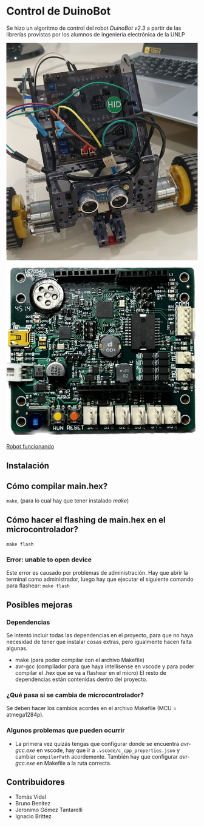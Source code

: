 # Control de DuinoBot
Se hizo un algoritmo de control del robot _DuinoBot v2.3_ a partir de las librerías provistas por los alumnos de ingeniería electrónica de la UNLP

![Robot](robot.jpeg)
![Placa](placa.png)

[Robot funcionando](video.mp4)

## Instalación
## Cómo compilar main.hex?
`make`, (para lo cual hay que tener instalado _make_)
## Cómo hacer el flashing de main.hex en el microcontrolador?
`make flash`
### Error: unable to open device
Este error es causado por problemas de administración. Hay que abrir la terminal como administrador, luego hay que ejecutar el siguiente comando para flashear: `make flash`

## Posibles mejoras
### Dependencias
Se intentó incluir todas las dependencias en el proyecto, para que no haya necesidad de tener que instalar cosas extras, pero igualmente hacen falta algunas.
- make (para poder compilar con el archivo Makefile)
- avr-gcc (compilador para que haya intellisense en vscode y para poder compilar el .hex que se va a flashear en el micro)
El resto de dependencias están contenidas dentro del proyecto.
### ¿Qué pasa si se cambia de microcontrolador?
Se deben hacer los cambios acordes en el archivo Makefile (MCU = atmega1284p).

### Algunos problemas que pueden ocurrir
- La primera vez quizás tengas que configurar donde se encuentra _avr-gcc.exe_ en vscode, hay que ir a `.vscode/c_cpp_properties.json` y cambiar `compilerPath` acordemente. También hay que configurar _avr-gcc.exe_ en Makefile a la ruta correcta.

## Contribuidores
- Tomás Vidal
- Bruno Benítez
- Jeronimo Gómez Tantarelli
- Ignacio Brittez
